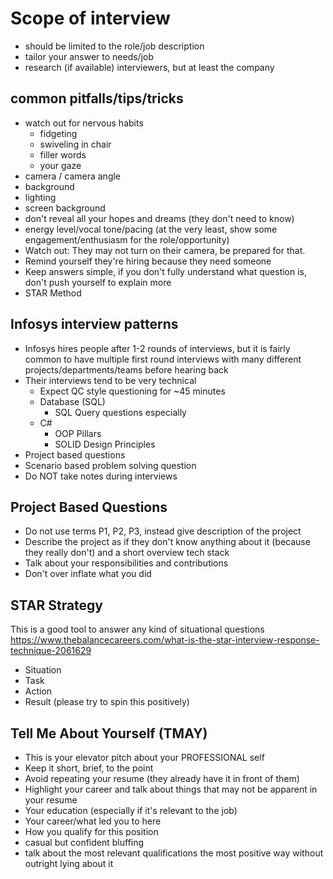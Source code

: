 # Scope of interview
- should be limited to the role/job description
- tailor your answer to needs/job
- research (if available) interviewers, but at least the company

## common pitfalls/tips/tricks
- watch out for nervous habits
    - fidgeting
    - swiveling in chair
    - filler words
    - your gaze
- camera / camera angle
- background
- lighting
- screen background
- don't reveal all your hopes and dreams (they don't need to know)
- energy level/vocal tone/pacing (at the very least, show some engagement/enthusiasm for the role/opportunity)
- Watch out: They may not turn on their camera, be prepared for that.
- Remind yourself they're hiring because they need someone
- Keep answers simple, if you don't fully understand what question is, don't push yourself to explain more
- STAR Method

## Infosys interview patterns
- Infosys hires people after 1-2 rounds of interviews, but it is fairly common to have multiple first round interviews with many different projects/departments/teams before hearing back
- Their interviews tend to be very technical
    - Expect QC style questioning for ~45 minutes
    - Database (SQL)
        - SQL Query questions especially
    - C# 
        - OOP Pillars
        - SOLID Design Principles
- Project based questions
- Scenario based problem solving question
- Do NOT take notes during interviews

## Project Based Questions
- Do not use terms P1, P2, P3, instead give description of the project
- Describe the project as if they don't know anything about it (because they really don't) and a short overview tech stack
- Talk about your responsibilities and contributions
- Don't over inflate what you did

## STAR Strategy
This is a good tool to answer any kind of situational questions
https://www.thebalancecareers.com/what-is-the-star-interview-response-technique-2061629
- Situation
- Task
- Action
- Result (please try to spin this positively)

## Tell Me About Yourself (TMAY)
- This is your elevator pitch about your PROFESSIONAL self
- Keep it short, brief, to the point 
- Avoid repeating your resume (they already have it in front of them)
- Highlight your career and talk about things that may not be apparent in your resume
- Your education (especially if it's relevant to the job)
- Your career/what led you to here
- How you qualify for this position
- casual but confident bluffing
- talk about the most relevant qualifications the most positive way without outright lying about it